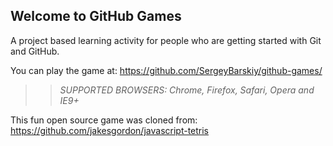 ## Welcome to GitHub Games

A project based learning activity for people who are getting started with Git and GitHub.

You can play the game at: https://github.com/SergeyBarskiy/github-games/

>> _*SUPPORTED BROWSERS*: Chrome, Firefox, Safari, Opera and IE9+_

This fun open source game was cloned from: https://github.com/jakesgordon/javascript-tetris
